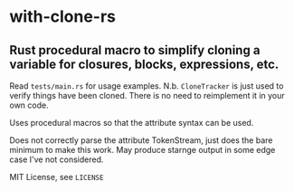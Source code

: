 # with-clone-rs
## Rust procedural macro to simplify cloning a variable for closures, blocks, expressions, etc.

Read `tests/main.rs` for usage examples. N.b. `CloneTracker` is just used to verify things have been cloned. There is no need to reimplement it in your own code.

Uses procedural macros so that the attribute syntax can be used.

Does not correctly parse the attribute TokenStream, just does the bare minimum to make this work. May produce starnge output in some edge case I've not considered.

MIT License, see `LICENSE`
